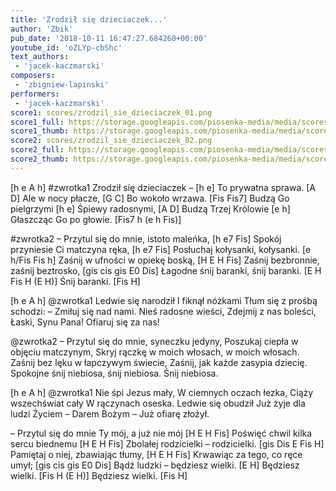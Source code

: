 ```yaml
---
title: 'Zrodził się dzieciaczek...'
author: 'Zbik'
pub_date: '2018-10-11 16:47:27.684260+00:00'
youtube_id: 'oZLYp-cbShc'
text_authors:
 - 'jacek-kaczmarski'
composers:
 - 'zbigniew-lapinski'
performers:
 - 'jacek-kaczmarski'
score1: scores/zrodzil_sie_dzieciaczek_01.png
score1_full: https://storage.googleapis.com/piosenka-media/media/scores/zrodzil_sie_dzieciaczek_01.png
score1_thumb: https://storage.googleapis.com/piosenka-media/media/scores/zrodzil_sie_dzieciaczek_01.png.180x0_q85_upscale.png
score2: scores/zrodzil_sie_dzieciaczek_02.png
score2_full: https://storage.googleapis.com/piosenka-media/media/scores/zrodzil_sie_dzieciaczek_02.png
score2_thumb: https://storage.googleapis.com/piosenka-media/media/scores/zrodzil_sie_dzieciaczek_02.png.180x0_q85_upscale.png
---
```


[h e A h]
#zwrotka1
Zrodził się dzieciaczek – [h e]
To prywatna sprawa. [A D]
Ale w nocy płacze, [G C]
Bo wokoło wrzawa. [Fis Fis7]
Budzą Go pielgrzymi [h e]
Śpiewy radosnymi, [A D]
Budzą Trzej Królowie [e h]
Głaszcząc Go po głowie. [Fis7 h (e h Fis)] 

#zwrotka2
– Przytul się do mnie, istoto maleńka, [h e7 Fis]
Spokój przyniesie Ci matczyna ręka, [h e7 Fis]
Posłuchaj kołysanki, kołysanki. [e h/Fis Fis h]
Zaśnij w ufności w opiekę boską, [H E H Fis]
Zaśnij bezbronnie, zaśnij beztrosko, [gis cis gis E0 Dis]
Łagodne śnij baranki, śnij baranki. [E H Fis H (E H)]
Śnij baranki. [Fis H]

 [h e A h]
@zwrotka1
Ledwie się narodził
I fiknął nóżkami
Tłum się z prośbą schodzi:
– Zmiłuj się nad nami.
Nieś radosne wieści,
Zdejmij z nas boleści,
Łaski, Synu Pana!
Ofiaruj się za nas!

@zwrotka2
– Przytul się do mnie, syneczku jedyny,
Poszukaj ciepła w objęciu matczynym,
Skryj rączkę w moich włosach, w moich włosach.
Zaśnij bez lęku w łapczywym świecie,
Zaśnij, jak każde zasypia dziecię.
Spokojne śnij niebiosa, śnij niebiosa.
Śnij niebiosa.

[h e A h]
@zwrotka1
Nie śpi Jezus mały,
W ciemnych oczach łezka,
Ciąży wszechświat cały
W rączynach oseska.
Ledwie się obudził
Już żyje dla ludzi
Życiem – Darem Bożym –
Już ofiarę złożył.

– Przytul się do mnie Ty mój, a już nie mój [H E H Fis]
Poświęć chwil kilka sercu biednemu [H E H Fis]
Zbolałej rodzicielki – rodzicielki. [gis Dis E Fis H]
Pamiętaj o niej, zbawiając tłumy, [H E H Fis]
Krwawiąc za tego, co ręce umył; [gis cis gis E0 Dis]
Bądź ludzki – będziesz wielki. [E H]
Będziesz wielki. [Fis H (E H)]
Będziesz wielki. [Fis H]
